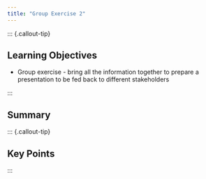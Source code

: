 ```yaml
---
title: "Group Exercise 2"
---
```


::: {.callout-tip}
## Learning Objectives

- Group exercise - bring all the information together to prepare a presentation to be fed back to different stakeholders

:::

## Summary

::: {.callout-tip}
## Key Points

:::